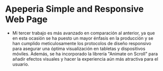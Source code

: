 # Apeperia Simple and Responsive Web Page

- Mi tercer trabajo es más avanzado en comparación al anterior, ya que en esta ocasión se ha puesto un mayor énfasis en la producción y se han cumplido meticulosamente los protocolos de diseño responsivo para asegurar una óptima visualización en tabletas y dispositivos móviles. Además, se ha incorporado la librería "Animate on Scroll" para añadir efectos visuales y hacer la experiencia aún más atractiva para el usuario.

